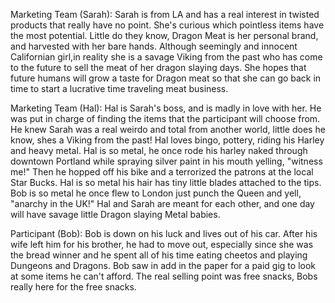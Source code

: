 Marketing Team (Sarah):   Sarah is from LA and has a real interest in twisted products that really have no point. She's curious which pointless items have the most potential. Little do they know, Dragon Meat is her personal brand, and harvested with her bare hands. Although seemingly and innocent Californian girl,in reality she is a savage Viking from the past who has come to the future to sell the meat of her dragon slaying days. She hopes that future humans will grow a taste for Dragon meat so that she can go back in time to start a lucrative time traveling meat business. 

Marketing Team (Hal): Hal is Sarah's boss, and is madly in love with her. He was put in charge of finding the items that the participant will choose from. He knew Sarah was a real weirdo and total from another world, little does he know, shes a Viking from the past! Hal loves bingo, pottery, riding his Harley and heavy metal. Hal is so metal, he once rode his harley naked through downtown Portland while spraying silver paint in his mouth yelling, "witness me!" Then he hopped off his bike and a terrorized the patrons at the local Star Bucks. Hal is so metal his hair has tiny little blades attached to the tips. Bob is so metal he once flew to London just punch the Queen and yell, "anarchy in the UK!" Hal and Sarah are meant for each other, and one day will have savage little Dragon slaying Metal babies. 

Participant (Bob):   Bob is down on his luck and lives out of his car. After his wife left him for his brother, he had to move out, especially since she was the bread winner and he spent all of his time eating cheetos and playing Dungeons and Dragons. Bob saw in add in the paper for a paid gig to look at some items he can't afford. The real selling point was free snacks, Bobs really here for the free snacks. 
